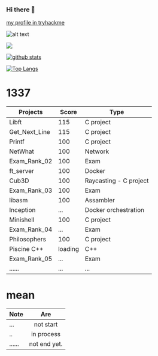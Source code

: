 ### Hi there 👋

<!--
**TmcTrevor/tmcTrevor** is a ✨ _special_ ✨ repository because its `README.md` (this file) appears on your GitHub profile.

Here are some ideas to get you started:

- 🔭 I’m currently working on ...
- 🌱 I’m currently learning ...
- 👯 I’m looking to collaborate on ...
- 🤔 I’m looking for help with ...
- 💬 Ask me about ...
- 📫 How to reach me: ...
- 😄 Pronouns: ...
- ⚡ Fun fact: ...
-->
[my profile in tryhackme](https://tryhackme.com/p/TreVor)



![alt text](https://i.imgur.com/UUSoVJU.png "Logo Title Text 1")


<!-- [![42 Profile Card](https://1337-readme.vercel.app/api/profile?cursus=42cursus&login=mokhames)](https://github.com/TmcTrevor)-->
<img src = "https://badge42.herokuapp.com/api/stats/mokhames" >

   [![github stats](https://github-readme-stats.vercel.app/api?username=tmctrevor&count_private=true&show_icons=true&theme=dark)](https://github.com/tmctrevor/github-readme-stats)
   
   
   
[![Top Langs](https://github-readme-stats.vercel.app/api/top-langs/?username=tmctrevor&layout=compact&exclude_repo=ft_server&langs_count=15&theme=highcontrast)](https://github.com/tmctrevor/github-readme-stats)



# 1337


|   Projects	|  Score	| Type |
|---	|---	|--- |
| Libft | 115 | C project |
| Get_Next_Line	| 115 | C project |
| Printf	| 100 | C project |
| NetWhat | 100 | Network |
| Exam_Rank_02 | 100 | Exam |
| ft_server | 100 | Docker |
| Cub3D | 100 | Raycasting - C project |
| Exam_Rank_03 | 100 | Exam |
| libasm | 100 | Assambler |
| Inception | ... | Docker orchestration |
| Minishell | 100 | C project |
| Exam_Rank_04 | ... | Exam |
| Philosophers | 100 | C project |
| Piscine C++ | loading | C++ |
| Exam_Rank_05 | ...  | Exam |
|......        | ... |  ... |




# mean


|Note           | Are           |
| ------------- |:-------------:|
| ...           | not start     |
| ..            | in process    |
|......         | not end yet.  |
